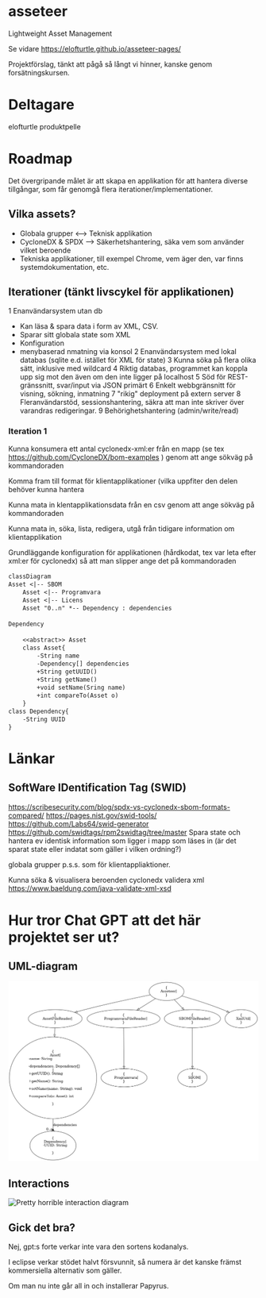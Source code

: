 # asseteer
Lightweight Asset Management

Se vidare https://elofturtle.github.io/asseteer-pages/ 

Projektförslag, tänkt att pågå så långt vi hinner, kanske genom forsätningskursen.
# Deltagare
elofturtle
produktpelle
# Roadmap
Det övergripande målet är att skapa en applikation för att hantera diverse tillgångar, som får genomgå flera iterationer/implementationer.
## Vilka assets?
* Globala grupper <--> Teknisk applikation
* CycloneDX & SPDX --> Säkerhetshantering, säka vem som använder vilket beroende
* Tekniska applikationer, till exempel Chrome, vem äger den, var finns systemdokumentation, etc.
## Iterationer (tänkt livscykel för applikationen)
1 Enanvändarsystem utan db
  * Kan läsa & spara data i form av XML, CSV.
  * Sparar sitt globala state som XML
  * Konfiguration
  * menybaserad nmatning via konsol
2 Enanvändarsystem med lokal databas (sqlite e.d. istället för XML för state) 
3 Kunna söka på flera olika sätt, inklusive med wildcard
4 Riktig databas, programmet kan koppla upp sig mot den även om den inte ligger på localhost
5 Söd för REST-gränssnitt, svar/input via JSON primärt
6 Enkelt webbgränsnitt för visning, sökning, inmatning
7 "rikig" deployment på extern server
8 Fleranvändarstöd, sessionshantering, säkra att man inte skriver över varandras redigeringar.
9 Behörighetshantering (admin/write/read)

### Iteration 1 
Kunna konsumera ett antal cyclonedx-xml:er från en mapp (se tex https://github.com/CycloneDX/bom-examples ) genom att ange sökväg på kommandoraden

Komma fram till format för klientapplikationer (vilka uppfiter den delen behöver kunna hantera

Kunna mata in klentapplikationsdata från en csv genom att ange sökväg på kommandoraden

Kunna mata in, söka, lista, redigera, utgå från tidigare information om klientapplikation

Grundläggande konfiguration för applikationen (hårdkodat, tex var leta efter xml:er för cyclonedx) så att man slipper ange det på kommandoraden

```mermaid
classDiagram
Asset <|-- SBOM
    Asset <|-- Programvara
    Asset <|-- Licens
    Asset "0..n" *-- Dependency : dependencies

Dependency

    <<abstract>> Asset
    class Asset{
        -String name
        -Dependency[] dependencies
        +String getUUID()
        +String getName()
        +void setName(Sring name)
        +int compareTo(Asset o)
    }
class Dependency{
    -String UUID
}
```


# Länkar
## SoftWare IDentification Tag (SWID)
https://scribesecurity.com/blog/spdx-vs-cyclonedx-sbom-formats-compared/
https://pages.nist.gov/swid-tools/
https://github.com/Labs64/swid-generator
https://github.com/swidtags/rpm2swidtag/tree/master
Spara state och hantera ev identisk information som ligger i mapp som läses in (är det sparat state eller indatat som gäller i vilken ordning?)

globala grupper p.s.s. som för klientappliaktioner.

Kunna söka & visualisera beroenden cyclonedx
validera xml https://www.baeldung.com/java-validate-xml-xsd 


# Hur tror Chat GPT att det här projektet ser ut?
## UML-diagram
![slightl wrong uml diagram](images/asseteer_uml_class_diagram.png "UML") 
## Interactions
![Pretty horrible interaction diagram](images/asseteer_ineraction_diagram.png "Interactions") 
## Gick det bra?
Nej, gpt:s forte verkar inte vara den sortens kodanalys.

I eclipse verkar stödet halvt försvunnit, så numera är det kanske främst kommersiella alternativ som gäller. 

Om man nu inte går all in och installerar Papyrus.
